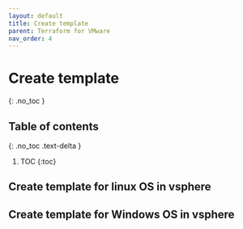 ```yaml
---
layout: default
title: Create template
parent: Terraform for VMware
nav_order: 4
---
```


# Create template
{: .no_toc }

## Table of contents
{: .no_toc .text-delta }

1. TOC
{:toc}

## Create template for linux OS in vsphere

## Create template for Windows OS in vsphere